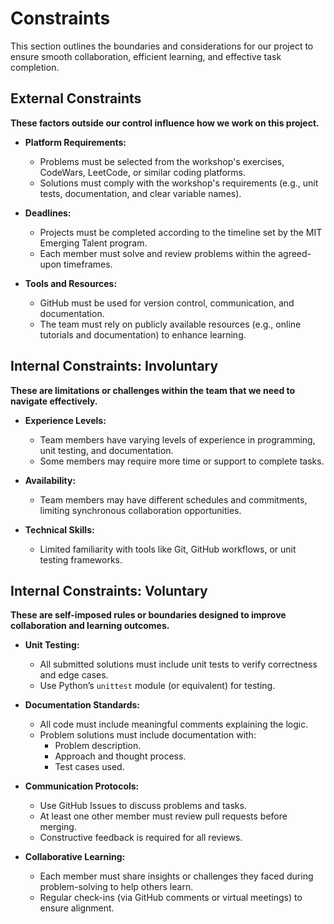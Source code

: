 <!-- This template is for inspiration, feel free to change it however you like! -->

# Constraints

This section outlines the boundaries and considerations for our project to ensure smooth collaboration, efficient learning, and effective task completion.

## External Constraints

<!--
  Constraints coming from the outside that your team has no control over:
  - project deadlines
  - number of unit tests required to pass a code review
  - technologies (sometimes a client will tell you what to use)
  - power or connectivity
  - ...
-->

**These factors outside our control influence how we work on this project.**

- **Platform Requirements:**
  - Problems must be selected from the workshop's exercises, CodeWars, LeetCode, or similar coding platforms.
  - Solutions must comply with the workshop's requirements (e.g., unit tests, documentation, and clear variable names).
  
- **Deadlines:**
  - Projects must be completed according to the timeline set by the MIT Emerging Talent program.
  - Each member must solve and review problems within the agreed-upon timeframes.
  
- **Tools and Resources:**
  - GitHub must be used for version control, communication, and documentation.
  - The team must rely on publicly available resources (e.g., online tutorials and documentation) to enhance learning.

## Internal Constraints: Involuntary

<!--
  Constraints that come from within your team, and you have no control over:
  - each of your individual skill levels
  - amount of time available to work on the project
-->

**These are limitations or challenges within the team that we need to navigate effectively.**

- **Experience Levels:**
  - Team members have varying levels of experience in programming, unit testing, and documentation.
  - Some members may require more time or support to complete tasks.
  
- **Availability:**
  - Team members may have different schedules and commitments, limiting synchronous collaboration opportunities.

- **Technical Skills:**
  - Limited familiarity with tools like Git, GitHub workflows, or unit testing frameworks.

## Internal Constraints: Voluntary

<!--
  Constraints that your team decided on to help scope the project. They may include:
  - coding style & conventions
  - agreeing on a code review checklist for the project repository
  - the number of hours you want to spend working
  - only using the colors black and white
-->

**These are self-imposed rules or boundaries designed to improve collaboration and learning outcomes.**

- **Unit Testing:**
  - All submitted solutions must include unit tests to verify correctness and edge cases.
  - Use Python’s `unittest` module (or equivalent) for testing.

- **Documentation Standards:**
  - All code must include meaningful comments explaining the logic.
  - Problem solutions must include documentation with:
    - Problem description.
    - Approach and thought process.
    - Test cases used.
  
- **Communication Protocols:**
  - Use GitHub Issues to discuss problems and tasks.
  - At least one other member must review pull requests before merging.
  - Constructive feedback is required for all reviews.
  
- **Collaborative Learning:**
  - Each member must share insights or challenges they faced during problem-solving to help others learn.
  - Regular check-ins (via GitHub comments or virtual meetings) to ensure alignment.
